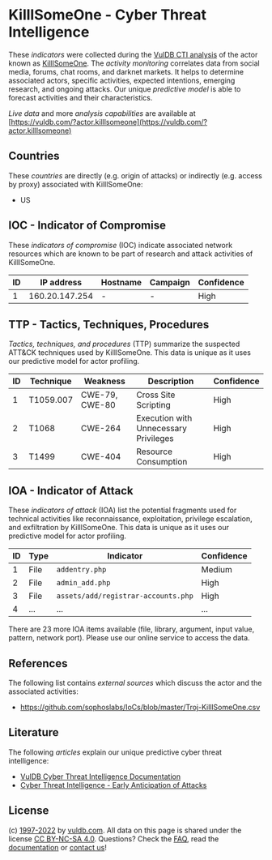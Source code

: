 # KilllSomeOne - Cyber Threat Intelligence

These _indicators_ were collected during the [VulDB CTI analysis](https://vuldb.com/?kb.cti) of the actor known as [KilllSomeOne](https://vuldb.com/?actor.killlsomeone). The _activity monitoring_ correlates data from social media, forums, chat rooms, and darknet markets. It helps to determine associated actors, specific activities, expected intentions, emerging research, and ongoing attacks. Our unique _predictive model_ is able to forecast activities and their characteristics.

_Live data_ and more _analysis capabilities_ are available at [https://vuldb.com/?actor.killlsomeone](https://vuldb.com/?actor.killlsomeone)

## Countries

These _countries_ are directly (e.g. origin of attacks) or indirectly (e.g. access by proxy) associated with KilllSomeOne:

* US

## IOC - Indicator of Compromise

These _indicators of compromise_ (IOC) indicate associated network resources which are known to be part of research and attack activities of KilllSomeOne.

ID | IP address | Hostname | Campaign | Confidence
-- | ---------- | -------- | -------- | ----------
1 | 160.20.147.254 | - | - | High

## TTP - Tactics, Techniques, Procedures

_Tactics, techniques, and procedures_ (TTP) summarize the suspected ATT&CK techniques used by KilllSomeOne. This data is unique as it uses our predictive model for actor profiling.

ID | Technique | Weakness | Description | Confidence
-- | --------- | -------- | ----------- | ----------
1 | T1059.007 | CWE-79, CWE-80 | Cross Site Scripting | High
2 | T1068 | CWE-264 | Execution with Unnecessary Privileges | High
3 | T1499 | CWE-404 | Resource Consumption | High

## IOA - Indicator of Attack

These _indicators of attack_ (IOA) list the potential fragments used for technical activities like reconnaissance, exploitation, privilege escalation, and exfiltration by KilllSomeOne. This data is unique as it uses our predictive model for actor profiling.

ID | Type | Indicator | Confidence
-- | ---- | --------- | ----------
1 | File | `addentry.php` | Medium
2 | File | `admin_add.php` | High
3 | File | `assets/add/registrar-accounts.php` | High
4 | ... | ... | ...

There are 23 more IOA items available (file, library, argument, input value, pattern, network port). Please use our online service to access the data.

## References

The following list contains _external sources_ which discuss the actor and the associated activities:

* https://github.com/sophoslabs/IoCs/blob/master/Troj-KilllSomeOne.csv

## Literature

The following _articles_ explain our unique predictive cyber threat intelligence:

* [VulDB Cyber Threat Intelligence Documentation](https://vuldb.com/?kb.cti)
* [Cyber Threat Intelligence - Early Anticipation of Attacks](https://www.scip.ch/en/?labs.20201022)

## License

(c) [1997-2022](https://vuldb.com/?kb.changelog) by [vuldb.com](https://vuldb.com/?kb.about). All data on this page is shared under the license [CC BY-NC-SA 4.0](https://creativecommons.org/licenses/by-nc-sa/4.0/). Questions? Check the [FAQ](https://vuldb.com/?kb.faq), read the [documentation](https://vuldb.com/?kb) or [contact us](https://vuldb.com/?contact)!
